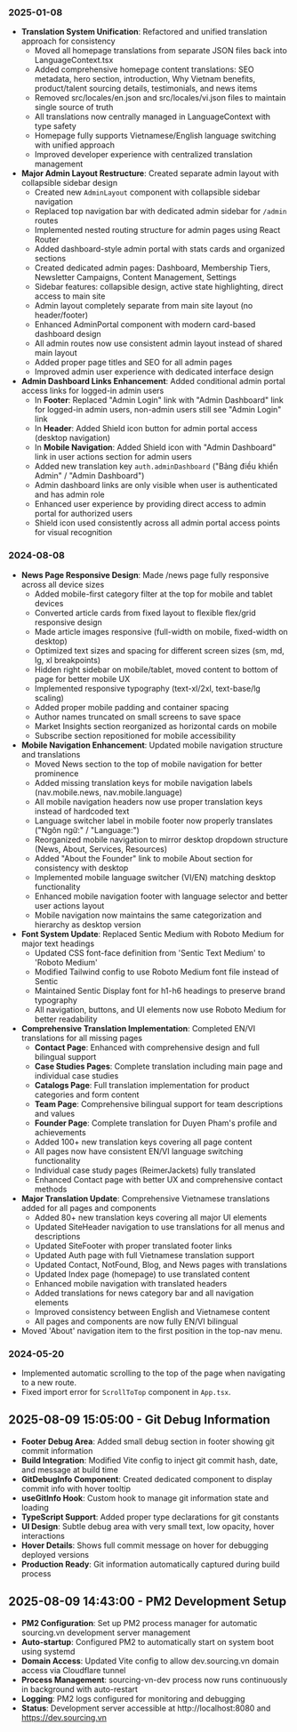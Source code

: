 ### 2025-01-08
- **Translation System Unification**: Refactored and unified translation approach for consistency
  - Moved all homepage translations from separate JSON files back into LanguageContext.tsx
  - Added comprehensive homepage content translations: SEO metadata, hero section, introduction, Why Vietnam benefits, product/talent sourcing details, testimonials, and news items
  - Removed src/locales/en.json and src/locales/vi.json files to maintain single source of truth
  - All translations now centrally managed in LanguageContext with type safety
  - Homepage fully supports Vietnamese/English language switching with unified approach
  - Improved developer experience with centralized translation management
- **Major Admin Layout Restructure**: Created separate admin layout with collapsible sidebar design
  - Created new `AdminLayout` component with collapsible sidebar navigation
  - Replaced top navigation bar with dedicated admin sidebar for `/admin` routes
  - Implemented nested routing structure for admin pages using React Router
  - Added dashboard-style admin portal with stats cards and organized sections
  - Created dedicated admin pages: Dashboard, Membership Tiers, Newsletter Campaigns, Content Management, Settings
  - Sidebar features: collapsible design, active state highlighting, direct access to main site
  - Admin layout completely separate from main site layout (no header/footer)
  - Enhanced AdminPortal component with modern card-based dashboard design
  - All admin routes now use consistent admin layout instead of shared main layout
  - Added proper page titles and SEO for all admin pages
  - Improved admin user experience with dedicated interface design
- **Admin Dashboard Links Enhancement**: Added conditional admin portal access links for logged-in admin users
  - In **Footer**: Replaced "Admin Login" link with "Admin Dashboard" link for logged-in admin users, non-admin users still see "Admin Login" link
  - In **Header**: Added Shield icon button for admin portal access (desktop navigation)
  - In **Mobile Navigation**: Added Shield icon with "Admin Dashboard" link in user actions section for admin users
  - Added new translation key `auth.adminDashboard` ("Bảng điều khiển Admin" / "Admin Dashboard")
  - Admin dashboard links are only visible when user is authenticated and has admin role
  - Enhanced user experience by providing direct access to admin portal for authorized users
  - Shield icon used consistently across all admin portal access points for visual recognition

### 2024-08-08
- **News Page Responsive Design**: Made /news page fully responsive across all device sizes
  - Added mobile-first category filter at the top for mobile and tablet devices
  - Converted article cards from fixed layout to flexible flex/grid responsive design
  - Made article images responsive (full-width on mobile, fixed-width on desktop)
  - Optimized text sizes and spacing for different screen sizes (sm, md, lg, xl breakpoints)
  - Hidden right sidebar on mobile/tablet, moved content to bottom of page for better mobile UX
  - Implemented responsive typography (text-xl/2xl, text-base/lg scaling)
  - Added proper mobile padding and container spacing
  - Author names truncated on small screens to save space
  - Market Insights section reorganized as horizontal cards on mobile
  - Subscribe section repositioned for mobile accessibility
- **Mobile Navigation Enhancement**: Updated mobile navigation structure and translations
  - Moved News section to the top of mobile navigation for better prominence
  - Added missing translation keys for mobile navigation labels (nav.mobile.news, nav.mobile.language)
  - All mobile navigation headers now use proper translation keys instead of hardcoded text
  - Language switcher label in mobile footer now properly translates ("Ngôn ngữ:" / "Language:")
  - Reorganized mobile navigation to mirror desktop dropdown structure (News, About, Services, Resources)
  - Added "About the Founder" link to mobile About section for consistency with desktop
  - Implemented mobile language switcher (VI/EN) matching desktop functionality
  - Enhanced mobile navigation footer with language selector and better user actions layout
  - Mobile navigation now maintains the same categorization and hierarchy as desktop version
- **Font System Update**: Replaced Sentic Medium with Roboto Medium for major text headings
  - Updated CSS font-face definition from 'Sentic Text Medium' to 'Roboto Medium'
  - Modified Tailwind config to use Roboto Medium font file instead of Sentic
  - Maintained Sentic Display font for h1-h6 headings to preserve brand typography
  - All navigation, buttons, and UI elements now use Roboto Medium for better readability
- **Comprehensive Translation Implementation**: Completed EN/VI translations for all missing pages
  - **Contact Page**: Enhanced with comprehensive design and full bilingual support
  - **Case Studies Pages**: Complete translation including main page and individual case studies
  - **Catalogs Page**: Full translation implementation for product categories and form content
  - **Team Page**: Comprehensive bilingual support for team descriptions and values
  - **Founder Page**: Complete translation for Duyen Pham's profile and achievements
  - Added 100+ new translation keys covering all page content
  - All pages now have consistent EN/VI language switching functionality
  - Individual case study pages (ReimerJackets) fully translated
  - Enhanced Contact page with better UX and comprehensive contact methods
- **Major Translation Update**: Comprehensive Vietnamese translations added for all pages and components
  - Added 80+ new translation keys covering all major UI elements
  - Updated SiteHeader navigation to use translations for all menus and descriptions
  - Updated SiteFooter with proper translated footer links
  - Updated Auth page with full Vietnamese translation support
  - Updated Contact, NotFound, Blog, and News pages with translations
  - Updated Index page (homepage) to use translated content
  - Enhanced mobile navigation with translated headers
  - Added translations for news category bar and all navigation elements
  - Improved consistency between English and Vietnamese content
  - All pages and components are now fully EN/VI bilingual
- Moved 'About' navigation item to the first position in the top-nav menu.

### 2024-05-20
- Implemented automatic scrolling to the top of the page when navigating to a new route.
- Fixed import error for `ScrollToTop` component in `App.tsx`.


## 2025-08-09 15:05:00 - Git Debug Information
- **Footer Debug Area**: Added small debug section in footer showing git commit information
- **Build Integration**: Modified Vite config to inject git commit hash, date, and message at build time
- **GitDebugInfo Component**: Created dedicated component to display commit info with hover tooltip
- **useGitInfo Hook**: Custom hook to manage git information state and loading
- **TypeScript Support**: Added proper type declarations for git constants
- **UI Design**: Subtle debug area with very small text, low opacity, hover interactions
- **Hover Details**: Shows full commit message on hover for debugging deployed versions
- **Production Ready**: Git information automatically captured during build process

## 2025-08-09 14:43:00 - PM2 Development Setup
- **PM2 Configuration**: Set up PM2 process manager for automatic sourcing.vn development server management
- **Auto-startup**: Configured PM2 to automatically start on system boot using systemd
- **Domain Access**: Updated Vite config to allow dev.sourcing.vn domain access via Cloudflare tunnel
- **Process Management**: sourcing-vn-dev process now runs continuously in background with auto-restart
- **Logging**: PM2 logs configured for monitoring and debugging
- **Status**: Development server accessible at http://localhost:8080 and https://dev.sourcing.vn
